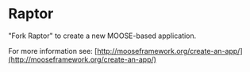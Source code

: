 Raptor
=====

"Fork Raptor" to create a new MOOSE-based application.

For more information see: [http://mooseframework.org/create-an-app/](http://mooseframework.org/create-an-app/)

